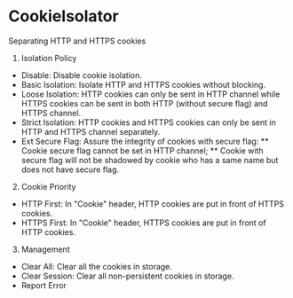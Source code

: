 CookieIsolator
==============

Separating HTTP and HTTPS cookies

1. Isolation Policy

  *  Disable: Disable cookie isolation.
  *  Basic Isolation: Isolate HTTP and HTTPS cookies without blocking.
  *  Loose Isolation: HTTP cookies can only be sent in HTTP channel while HTTPS cookies can be sent in both HTTP (without secure flag) and HTTPS channel.
  *  Strict Isolation: HTTP cookies and HTTPS cookies can only be sent in HTTP and HTTPS channel separately.
  *  Ext Secure Flag: Assure the integrity of cookies with secure flag:
    ** Cookie secure flag cannot be set in HTTP channel;
    ** Cookie with secure flag will not be shadowed by cookie who has a same name but does not have secure flag.

2. Cookie Priority 

  *  HTTP First: In "Cookie" header, HTTP cookies are put in front of HTTPS cookies. 
  *  HTTPS First: In "Cookie" header, HTTPS cookies are put in front of HTTP cookies.

3. Management

  *  Clear All: Clear all the cookies in storage.
  *  Clear Session: Clear all non-persistent cookies in storage.
  *  Report Error 
